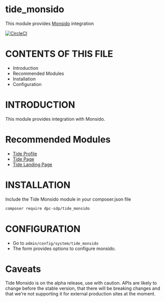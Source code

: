 # tide_monsido

This module provides [Monsido](https://monsido.com/) integration

[![CircleCI](https://circleci.com/gh/dpc-sdp/tide_monsido.svg?style=svg&circle-token=d7250d18884140af2cb61282fc78d2f22baf9c41)](https://circleci.com/gh/dpc-sdp/tide_monsido)

# CONTENTS OF THIS FILE

* Introduction
* Recommended Modules
* Installation
* Configuration

# INTRODUCTION
This module provides integration with Monsido.

# Recommended Modules
* [Tide Profile](https://github.com/dpc-sdp/tide)
* [Tide Page](https://github.com/dpc-sdp/tide_page)
* [Tide Landing Page](https://github.com/dpc-sdp/tide_landing_page)


# INSTALLATION
Include the Tide Monsido module in your composer.json file

```bash
composer require dpc-sdp/tide_monsido
```


# CONFIGURATION

* Go to `admin/config/system/tide_monsido`
* The form provides options to configure monsido.

# Caveats

Tide Monsido is on the alpha release, use with caution. APIs are likely to change before the stable version, that there will be breaking changes and that we're not supporting it for external production sites at the moment.

